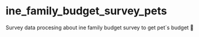 # ine_family_budget_survey_pets
Survey data procesing about ine family budget survey to get pet´s budget 🐶
